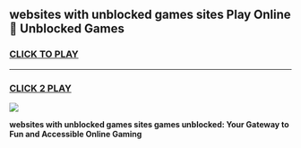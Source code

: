 
## websites with unblocked games sites Play Online 👋 Unblocked Games
<h3>
<a href="https://premium.freeplayer.one?title=websites_with_unblocked_games_sites&ref=19F">CLICK TO PLAY</a></h3>
<hr>

<h3>
<a href="https://premium.freeplayer.one?title=websites_with_unblocked_games_sites&ref=19F">CLICK 2 PLAY</a>
  
</h3>

<a href="https://premium.freeplayer.one?title=websites_with_unblocked_games_sites&ref=19F"><img src="https://clearcache.store/games.png"></a>


**websites with unblocked games sites games unblocked: Your Gateway to Fun and Accessible Online Gaming**
